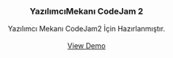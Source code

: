 
<h3 align="center">YazılımcıMekanı CodeJam 2</h3>

  <p align="center">
    Yazılımcı Mekanı CodeJam2 İçin Hazırlanmıştır.
    <br />
    <br />
    <a href="https://ymportfolyo.netlify.app">View Demo</a>
  </p>
</div>
